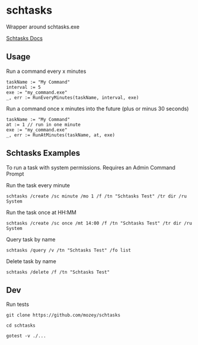 # schtasks

Wrapper around schtasks.exe

[Schtasks Docs](https://docs.microsoft.com/en-us/windows-server/administration/windows-commands/schtasks)


## Usage

Run a command every x minutes

```
taskName := "My Command"
interval := 5
exe := "my_command.exe"
_, err := RunEveryMinutes(taskName, interval, exe)
```

Run a command once x minutes into the future
(plus or minus 30 seconds)

```
taskName := "My Command"
at := 1 // run in one minute
exe := "my_command.exe"
_, err := RunAtMinutes(taskName, at, exe)
```


## Schtasks Examples

To run a task with system permissions.
Requires an Admin Command Prompt

Run the task every minute

    schtasks /create /sc minute /mo 1 /f /tn "Schtasks Test" /tr dir /ru System

Run the task once at HH:MM

    schtasks /create /sc once /mt 14:00 /f /tn "Schtasks Test" /tr dir /ru System
    
Query task by name

    schtasks /query /v /tn "Schtasks Test" /fo list

Delete task by name

    schtasks /delete /f /tn "Schtasks Test"

 
## Dev

Run tests

    git clone https://github.com/mozey/schtasks

    cd schtasks

    gotest -v ./...
    
